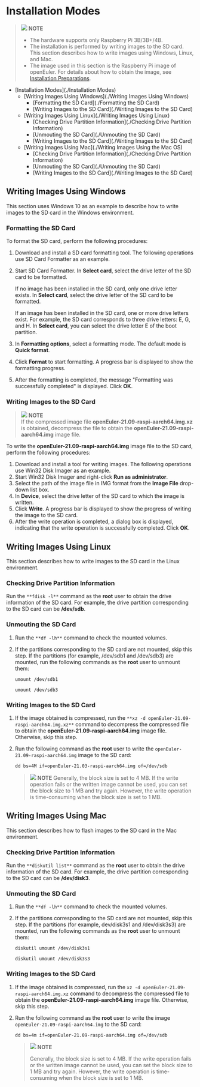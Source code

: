# Installation Modes

> ![](./public_sys-resources/icon-notice.gif) **NOTE**
> 
> - The hardware supports only Raspberry Pi 3B/3B+/4B.
> - The installation is performed by writing images to the SD card. This section describes how to write images using Windows, Linux, and Mac.
> - The image used in this section is the Raspberry Pi image of openEuler. For details about how to obtain the image, see [Installation Preparations](./安装准备-1.html).

<!-- TOC -->

- [Installation Modes](./Installation Modes)
  - [Writing Images Using Windows](./Writing Images Using Windows)
    - [Formatting the SD Card](./Formatting the SD Card)
    - [Writing Images to the SD Card](./Writing Images to the SD Card)
  - [Writing Images Using Linux](./Writing Images Using Linux)
    - [Checking Drive Partition Information](./Checking Drive Partition Information)
    - [Unmouting the SD Card](./Unmouting the SD Card)
    - [Writing Images to the SD Card](./Writing Images to the SD Card)
  - [Writing Images Using Mac](./Writing Images Using the Mac OS)
    - [Checking Drive Partition Information](./Checking Drive Partition Information)
    - [Unmouting the SD Card](./Unmouting the SD Card)
    - [Writing Images to the SD Card](./Writing Images to the SD Card)

<!-- /TOC -->
## Writing Images Using Windows

This section uses Windows 10 as an example to describe how to write images to the SD card in the Windows environment.

### Formatting the SD Card

To format the SD card, perform the following procedures:

1. Download and install a SD card formatting tool. The following operations use SD Card Formatter as an example.

2. Start SD Card Formatter. In **Select card**, select the drive letter of the SD card to be formatted.
   
   If no image has been installed in the SD card, only one drive letter exists. In **Select card**, select the drive letter of the SD card to be formatted.
   
   If an image has been installed in the SD card, one or more drive letters exist. For example, the SD card corresponds to three drive letters: E, G, and H. In **Select card**, you can select the drive letter E of the boot partition.

3. In **Formatting options**, select a formatting mode. The default mode is **Quick format**.

4. Click **Format** to start formatting. A progress bar is displayed to show the formatting progress.

5. After the formatting is completed, the message "Formatting was successfully completed" is displayed. Click **OK**.

### Writing Images to the SD Card

> ![](./public_sys-resources/icon-notice.gif) **NOTE**   
If the compressed image file **openEuler-21.09-raspi-aarch64.img.xz** is obtained, decompress the file to obtain the **openEuler-21.09-raspi-aarch64.img** image file.

To write the **openEuler-21.09-raspi-aarch64.img** image file to the SD card, perform the following procedures:

1. Download and install a tool for writing images. The following operations use Win32 Disk Imager as an example.
2. Start Win32 Disk Imager and right-click **Run as administrator**.
3. Select the path of the image file in IMG format from the **Image File** drop-down list box.
4. In **Device**, select the drive letter of the SD card to which the image is written.
5. Click **Write**. A progress bar is displayed to show the progress of writing the image to the SD card.
6. After the write operation is completed, a dialog box is displayed, indicating that the write operation is successfully completed. Click **OK**.

## Writing Images Using Linux

This section describes how to write images to the SD card in the Linux environment.

### Checking Drive Partition Information

Run the ` **fdisk -l** ` command as the  **root**  user to obtain the drive information of the SD card. For example, the drive partition corresponding to the SD card can be  **/dev/sdb**.

### Unmouting the SD Card

1. Run the ` **df -lh** ` command to check the mounted volumes.

2. If the partitions corresponding to the SD card are not mounted, skip this step. If the partitions (for example, /dev/sdb1 and /dev/sdb3) are mounted, run the following commands as the  **root**  user to unmount them:
   
   `umount /dev/sdb1`
   
   `umount /dev/sdb3`

### Writing Images to the SD Card

1. If the image obtained is compressed, run the ` **xz -d openEuler-21.09-raspi-aarch64.img.xz** ` command to decompress the compressed file to obtain the **openEuler-21.09-raspi-aarch64.img** image file. Otherwise, skip this step.

2. Run the following command as the  **root**  user to write the `openEuler-21.09-raspi-aarch64.img` image to the SD card:
   
   `dd bs=4M if=openEuler-21.03-raspi-aarch64.img of=/dev/sdb`
   
   > ![](./public_sys-resources/icon-note.gif) **NOTE** Generally, the block size is set to 4 MB. If the write operation fails or the written image cannot be used, you can set the block size to 1 MB and try again. However, the write operation is time-consuming when the block size is set to 1 MB.

## Writing Images Using Mac

This section describes how to flash images to the SD card in the Mac environment.

### Checking Drive Partition Information

Run the ` **diskutil list** ` command as the  **root**  user to obtain the drive information of the SD card. For example, the drive partition corresponding to the SD card can be  **/dev/disk3**.

### Unmouting the SD Card

1. Run the ` **df -lh** ` command to check the mounted volumes.

2. If the partitions corresponding to the SD card are not mounted, skip this step. If the partitions (for example, dev/disk3s1 and /dev/disk3s3) are mounted, run the following commands as the  **root**  user to unmount them:
   
   `diskutil umount /dev/disk3s1`
   
   `diskutil umount /dev/disk3s3`

### Writing Images to the SD Card

1. If the image obtained is compressed, run the `xz -d openEuler-21.09-raspi-aarch64.img.xz` command to decompress the compressed file to obtain the **openEuler-21.09-raspi-aarch64.img** image file. Otherwise, skip this step.

2. Run the following command as the  **root**  user to write the image `openEuler-21.09-raspi-aarch64.img` to the SD card:
   
   `dd bs=4m if=openEuler-21.09-raspi-aarch64.img of=/dev/sdb`
   
   > ![](./public_sys-resources/icon-note.gif) **NOTE**
   >
   > Generally, the block size is set to 4 MB. If the write operation fails or the written image cannot be used, you can set the block size to 1 MB and try again. However, the write operation is time-consuming when the block size is set to 1 MB.

